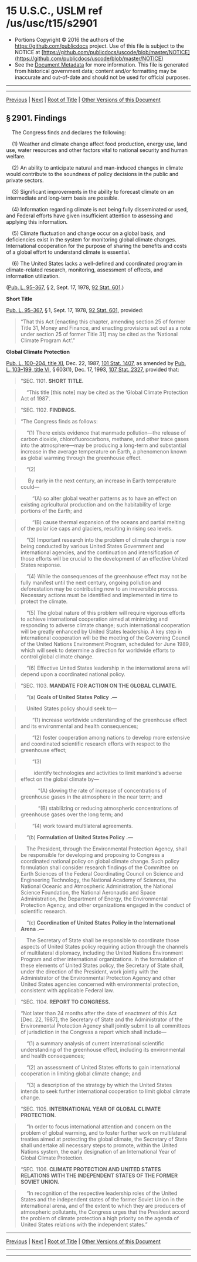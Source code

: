 ---
---

# 15 U.S.C., USLM ref /us/usc/t15/s2901

* Portions Copyright © 2016 the authors of the https://github.com/publicdocs project.
  Use of this file is subject to the NOTICE at [https://github.com/publicdocs/uscode/blob/master/NOTICE](https://github.com/publicdocs/uscode/blob/master/NOTICE)
* See the [Document Metadata](././../../../..//README.md) for more information.
  This file is generated from historical government data; content and/or formatting may be inaccurate and out-of-date and should not be used for official purposes.

----------
----------

[Previous](./../../../..//us/usc/t15/ch56/m__us_usc_t15_ch56.md) | [Next](./../../../..//us/usc/t15/ch56/m__us_usc_t15_s2902.md) | [Root of Title](./../../../../) | [Other Versions of this Document](https://publicdocs.github.io/go/links?ns=uslm&ref=%2Fus%2Fusc%2Ft15%2Fs2901)

## § 2901. Findings

    The Congress finds and declares the following:

    (1) Weather and climate change affect food production, energy use, land use, water resources and other factors vital to national security and human welfare.

    (2) An ability to anticipate natural and man-induced changes in climate would contribute to the soundness of policy decisions in the public and private sectors.

    (3) Significant improvements in the ability to forecast climate on an intermediate and long-term basis are possible.

    (4) Information regarding climate is not being fully disseminated or used, and Federal efforts have given insufficient attention to assessing and applying this information.

    (5) Climate fluctuation and change occur on a global basis, and deficiencies exist in the system for monitoring global climate changes. International cooperation for the purpose of sharing the benefits and costs of a global effort to understand climate is essential.

    (6) The United States lacks a well-defined and coordinated program in climate-related research, monitoring, assessment of effects, and information utilization.

([Pub. L. 95–367][/us/pl/95/367], § 2, Sept. 17, 1978, [92 Stat. 601][/us/stat/92/601].)

 __Short Title__ 

[Pub. L. 95–367][/us/pl/95/367], § 1, Sept. 17, 1978, [92 Stat. 601][/us/stat/92/601], provided: 

> “That this Act \[enacting this chapter, amending section 25 of former Title 31, Money and Finance, and enacting provisions set out as a note under section 25 of former Title 31\] may be cited as the ‘National Climate Program Act’.”

 __Global Climate Protection__ 

[Pub. L. 100–204, title XI][/us/pl/100/204/tXI], Dec. 22, 1987, [101 Stat. 1407][/us/stat/101/1407], as amended by [Pub. L. 103–199, title VI][/us/pl/103/199/tVI], § 603(1), Dec. 17, 1993, [107 Stat. 2327][/us/stat/107/2327], provided that:

> “SEC. 1101. __SHORT TITLE.__ 

>     “This title \[this note\] may be cited as the ‘Global Climate Protection Act of 1987’.

> “SEC. 1102. __FINDINGS.__ 

> “The Congress finds as follows:

>     “(1) There exists evidence that manmade pollution—the release of carbon dioxide, chlorofluorocarbons, methane, and other trace gases into the atmosphere—may be producing a long-term and substantial increase in the average temperature on Earth, a phenomenon known as global warming through the greenhouse effect.

>     “(2)

>      By early in the next century, an increase in Earth temperature could—

>         “(A) so alter global weather patterns as to have an effect on existing agricultural production and on the habitability of large portions of the Earth; and

>         “(B) cause thermal expansion of the oceans and partial melting of the polar ice caps and glaciers, resulting in rising sea levels.

>     “(3) Important research into the problem of climate change is now being conducted by various United States Government and international agencies, and the continuation and intensification of those efforts will be crucial to the development of an effective United States response.

>     “(4) While the consequences of the greenhouse effect may not be fully manifest until the next century, ongoing pollution and deforestation may be contributing now to an irreversible process. Necessary actions must be identified and implemented in time to protect the climate.

>     “(5) The global nature of this problem will require vigorous efforts to achieve international cooperation aimed at minimizing and responding to adverse climate change; such international cooperation will be greatly enhanced by United States leadership. A key step in international cooperation will be the meeting of the Governing Council of the United Nations Environment Program, scheduled for June 1989, which will seek to determine a direction for worldwide efforts to control global climate change.

>     “(6) Effective United States leadership in the international arena will depend upon a coordinated national policy.

> “SEC. 1103. __MANDATE FOR ACTION ON THE GLOBAL CLIMATE.__ 

>     “(a)  __Goals of United States Policy__  __.—__ 

>     United States policy should seek to—

>         “(1) increase worldwide understanding of the greenhouse effect and its environmental and health consequences;

>         “(2) foster cooperation among nations to develop more extensive and coordinated scientific research efforts with respect to the greenhouse effect;

>         “(3)

>          identify technologies and activities to limit mankind’s adverse effect on the global climate by—

>             “(A) slowing the rate of increase of concentrations of greenhouse gases in the atmosphere in the near term; and

>             “(B) stabilizing or reducing atmospheric concentrations of greenhouse gases over the long term; and

>         “(4) work toward multilateral agreements.

>     “(b)  __Formulation of United States Policy__  __.—__ 

>     The President, through the Environmental Protection Agency, shall be responsible for developing and proposing to Congress a coordinated national policy on global climate change. Such policy formulation shall consider research findings of the Committee on Earth Sciences of the Federal Coordinating Council on Science and Engineering Technology, the National Academy of Sciences, the National Oceanic and Atmospheric Administration, the National Science Foundation, the National Aeronautic and Space Administration, the Department of Energy, the Environmental Protection Agency, and other organizations engaged in the conduct of scientific research.

>     “(c)  __Coordination of United States Policy in the International Arena__  __.—__ 

>     The Secretary of State shall be responsible to coordinate those aspects of United States policy requiring action through the channels of multilateral diplomacy, including the United Nations Environment Program and other international organizations. In the formulation of these elements of United States policy, the Secretary of State shall, under the direction of the President, work jointly with the Administrator of the Environmental Protection Agency and other United States agencies concerned with environmental protection, consistent with applicable Federal law.

> “SEC. 1104. __REPORT TO CONGRESS.__ 

> “Not later than 24 months after the date of enactment of this Act \[Dec. 22, 1987\], the Secretary of State and the Administrator of the Environmental Protection Agency shall jointly submit to all committees of jurisdiction in the Congress a report which shall include—

>     “(1) a summary analysis of current international scientific understanding of the greenhouse effect, including its environmental and health consequences;

>     “(2) an assessment of United States efforts to gain international cooperation in limiting global climate change; and

>     “(3) a description of the strategy by which the United States intends to seek further international cooperation to limit global climate change.

> “SEC. 1105. __INTERNATIONAL YEAR OF GLOBAL CLIMATE PROTECTION.__ 

>     “In order to focus international attention and concern on the problem of global warming, and to foster further work on multilateral treaties aimed at protecting the global climate, the Secretary of State shall undertake all necessary steps to promote, within the United Nations system, the early designation of an International Year of Global Climate Protection.

> “SEC. 1106. __CLIMATE PROTECTION AND UNITED STATES RELATIONS WITH THE INDEPENDENT STATES OF THE FORMER SOVIET UNION.__ 

>     “In recognition of the respective leadership roles of the United States and the independent states of the former Soviet Union in the international arena, and of the extent to which they are producers of atmospheric pollutants, the Congress urges that the President accord the problem of climate protection a high priority on the agenda of United States relations with the independent states.”

----------

[Previous](./../../../..//us/usc/t15/ch56/m__us_usc_t15_ch56.md) | [Next](./../../../..//us/usc/t15/ch56/m__us_usc_t15_s2902.md) | [Root of Title](./../../../../) | [Other Versions of this Document](https://publicdocs.github.io/go/links?ns=uslm&ref=%2Fus%2Fusc%2Ft15%2Fs2901)

----------
----------

[/us/pl/95/367]: https://publicdocs.github.io/go/links?ns=uslm&ref=%2Fus%2Fpl%2F95%2F367
[/us/stat/92/601]: https://publicdocs.github.io/go/links?ns=uslm&ref=%2Fus%2Fstat%2F92%2F601
[/us/pl/95/367]: https://publicdocs.github.io/go/links?ns=uslm&ref=%2Fus%2Fpl%2F95%2F367
[/us/stat/92/601]: https://publicdocs.github.io/go/links?ns=uslm&ref=%2Fus%2Fstat%2F92%2F601
[/us/pl/100/204/tXI]: https://publicdocs.github.io/go/links?ns=uslm&ref=%2Fus%2Fpl%2F100%2F204%2FtXI
[/us/stat/101/1407]: https://publicdocs.github.io/go/links?ns=uslm&ref=%2Fus%2Fstat%2F101%2F1407
[/us/pl/103/199/tVI]: https://publicdocs.github.io/go/links?ns=uslm&ref=%2Fus%2Fpl%2F103%2F199%2FtVI
[/us/stat/107/2327]: https://publicdocs.github.io/go/links?ns=uslm&ref=%2Fus%2Fstat%2F107%2F2327


